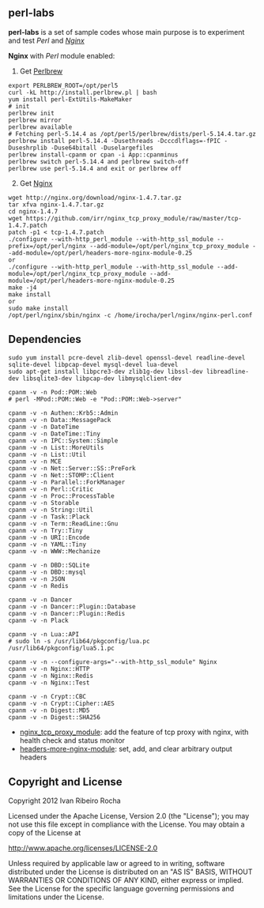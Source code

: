perl-labs
-----------

**perl-labs**  is a set of sample codes whose main purpose is to experiment and test *Perl* and *[Nginx]*

**Nginx** with *Perl* module enabled:

 1. Get [Perlbrew]
```shell
export PERLBREW_ROOT=/opt/perl5
curl -kL http://install.perlbrew.pl | bash
yum install perl-ExtUtils-MakeMaker
# init
perlbrew init
perlbrew mirror
perlbrew available
# Fetching perl-5.14.4 as /opt/perl5/perlbrew/dists/perl-5.14.4.tar.gz
perlbrew install perl-5.14.4 -Dusethreads -Dcccdlflags=-fPIC -Duseshrplib -Duse64bitall -Duselargefiles
perlbrew install-cpanm or cpan -i App::cpanminus
perlbrew switch perl-5.14.4 and perlbrew switch-off
perlbrew use perl-5.14.4 and exit or perlbrew off
```

 2. Get [Nginx]
```shell
wget http://nginx.org/download/nginx-1.4.7.tar.gz
tar xfva nginx-1.4.7.tar.gz
cd nginx-1.4.7
wget https://github.com/irr/nginx_tcp_proxy_module/raw/master/tcp-1.4.7.patch
patch -p1 < tcp-1.4.7.patch
./configure --with-http_perl_module --with-http_ssl_module --prefix=/opt/perl/nginx --add-module=/opt/perl/nginx_tcp_proxy_module --add-module=/opt/perl/headers-more-nginx-module-0.25
or 
./configure --with-http_perl_module --with-http_ssl_module --add-module=/opt/perl/nginx_tcp_proxy_module --add-module=/opt/perl/headers-more-nginx-module-0.25
make -j4
make install 
or
sudo make install
/opt/perl/nginx/sbin/nginx -c /home/irocha/perl/nginx/nginx-perl.conf
```

Dependencies
-----------

```shell
sudo yum install pcre-devel zlib-devel openssl-devel readline-devel sqlite-devel libpcap-devel mysql-devel lua-devel
sudo apt-get install libpcre3-dev zlib1g-dev libssl-dev libreadline-dev libsqlite3-dev libpcap-dev libmysqlclient-dev
```

```shell
cpanm -v -n Pod::POM::Web
# perl -MPod::POM::Web -e "Pod::POM::Web->server"
```

```shell
cpanm -v -n Authen::Krb5::Admin
cpanm -v -n Data::MessagePack
cpanm -v -n DateTime
cpanm -v -n DateTime::Tiny
cpanm -v -n IPC::System::Simple
cpanm -v -n List::MoreUtils
cpanm -v -n List::Util
cpanm -v -n MCE
cpanm -v -n Net::Server::SS::PreFork
cpanm -v -n Net::STOMP::Client
cpanm -v -n Parallel::ForkManager
cpanm -v -n Perl::Critic
cpanm -v -n Proc::ProcessTable
cpanm -v -n Storable
cpanm -v -n String::Util
cpanm -v -n Task::Plack
cpanm -v -n Term::ReadLine::Gnu
cpanm -v -n Try::Tiny
cpanm -v -n URI::Encode
cpanm -v -n YAML::Tiny
cpanm -v -n WWW::Mechanize
```

```shell
cpanm -v -n DBD::SQLite
cpanm -v -n DBD::mysql
cpanm -v -n JSON
cpanm -v -n Redis
```

```shell
cpanm -v -n Dancer
cpanm -v -n Dancer::Plugin::Database
cpanm -v -n Dancer::Plugin::Redis
cpanm -v -n Plack
```

```shell
cpanm -v -n Lua::API
# sudo ln -s /usr/lib64/pkgconfig/lua.pc /usr/lib64/pkgconfig/lua5.1.pc
```

```shell
cpanm -v -n --configure-args="--with-http_ssl_module" Nginx
cpanm -v -n Nginx::HTTP
cpanm -v -n Nginx::Redis
cpanm -v -n Nginx::Test
```

```shell
cpanm -v -n Crypt::CBC
cpanm -v -n Crypt::Cipher::AES
cpanm -v -n Digest::MD5
cpanm -v -n Digest::SHA256
```

* [nginx_tcp_proxy_module]: add the feature of tcp proxy with nginx, with health check and status monitor
* [headers-more-nginx-module]: set, add, and clear arbitrary output headers

Copyright and License
-----------
Copyright 2012 Ivan Ribeiro Rocha

Licensed under the Apache License, Version 2.0 (the "License");
you may not use this file except in compliance with the License.
You may obtain a copy of the License at

   http://www.apache.org/licenses/LICENSE-2.0

Unless required by applicable law or agreed to in writing, software
distributed under the License is distributed on an "AS IS" BASIS,
WITHOUT WARRANTIES OR CONDITIONS OF ANY KIND, either express or implied.
See the License for the specific language governing permissions and
limitations under the License.

[Nginx]: http://wiki.nginx.org/
[Perlbrew]: http://perlbrew.pl/
[nginx_tcp_proxy_module]: https://github.com/irr/nginx_tcp_proxy_module
[headers-more-nginx-module]: https://github.com/agentzh/headers-more-nginx-module
